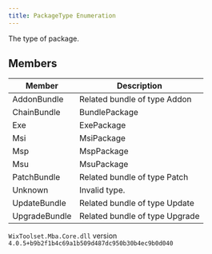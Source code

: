 ```yaml
---
title: PackageType Enumeration
---
```

The type of package.
## Members
| Member | Description |
| ------ | ----------- |
| AddonBundle | Related bundle of type Addon |
| ChainBundle | BundlePackage |
| Exe | ExePackage |
| Msi | MsiPackage |
| Msp | MspPackage |
| Msu | MsuPackage |
| PatchBundle | Related bundle of type Patch |
| Unknown | Invalid type. |
| UpdateBundle | Related bundle of type Update |
| UpgradeBundle | Related bundle of type Upgrade |
`WixToolset.Mba.Core.dll` version `4.0.5+b9b2f1b4c69a1b509d487dc950b30b4ec9b0d040`
